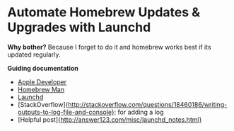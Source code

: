 # Automate Homebrew Updates & Upgrades with Launchd

**Why bother?** Because I forget to do it and homebrew works best if its updated regularly.

**Guiding documentation**

- [Apple Developer](https://developer.apple.com/library/content/documentation/MacOSX/Conceptual/BPSystemStartup/Chapters/Introduction.html#//apple_ref/doc/uid/10000172i-SW1-SW1)
- [Homebrew Man](http://docs.brew.sh/Manpage.html)
- [Launchd](http://www.launchd.info/)
- [StackOverflow]{http://stackoverflow.com/questions/18460186/writing-outputs-to-log-file-and-console}: for adding a log
- [Helpful post]{http://answer123.com/misc/launchd_notes.html}